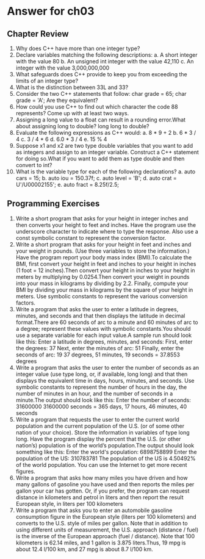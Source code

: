 # Answer for ch03
## Chapter Review
1. Why does C++ have more than one integer type?
2. Declare variables matching the following descriptions:
a. A short integer with the value 80
b. An unsigned int integer with the value 42,110
c. An integer with the value 3,000,000,000
3. What safeguards does C++ provide to keep you from exceeding the limits of an
integer type?
4. What is the distinction between 33L and 33?
5. Consider the two C++ statements that follow:
char grade = 65;
char grade = 'A';
Are they equivalent?
6. How could you use C++ to find out which character the code 88 represents?
Come up with at least two ways.
7. Assigning a long value to a float can result in a rounding error.What about
assigning long to double? long long to double?
8. Evaluate the following expressions as C++ would:
a. 8 * 9 + 2
b. 6 * 3 / 4
c. 3 / 4 * 6
d. 6.0 * 3 / 4
e. 15 % 4
9. Suppose x1 and x2 are two type double variables that you want to add as integers
and assign to an integer variable. Construct a C++ statement for doing so.What if
you want to add them as type double and then convert to int?
10. What is the variable type for each of the following declarations?
a. auto cars = 15;
b. auto iou = 150.37f;
c. auto level = 'B';
d. auto crat = U'/U00002155';
e. auto fract = 8.25f/2.5;
## Programming Exercises
1. Write a short program that asks for your height in integer inches and then converts
your height to feet and inches. Have the program use the underscore character to
indicate where to type the response. Also use a const symbolic constant to represent
the conversion factor.
2. Write a short program that asks for your height in feet and inches and your weight
in pounds. (Use three variables to store the information.) Have the program report
your body mass index (BMI).To calculate the BMI, first convert your height in feet
and inches to your height in inches (1 foot = 12 inches).Then convert your height
in inches to your height in meters by multiplying by 0.0254.Then convert your
weight in pounds into your mass in kilograms by dividing by 2.2. Finally, compute
your BMI by dividing your mass in kilograms by the square of your height in
meters. Use symbolic constants to represent the various conversion factors.
3. Write a program that asks the user to enter a latitude in degrees, minutes, and seconds
and that then displays the latitude in decimal format.There are 60 seconds of
arc to a minute and 60 minutes of arc to a degree; represent these values with symbolic
constants.You should use a separate variable for each input value.A sample
run should look like this:
Enter a latitude in degrees, minutes, and seconds:
First, enter the degrees: 37
Next, enter the minutes of arc: 51
Finally, enter the seconds of arc: 19
37 degrees, 51 minutes, 19 seconds = 37.8553 degrees
4. Write a program that asks the user to enter the number of seconds as an integer
value (use type long, or, if available, long long) and that then displays the equivalent
time in days, hours, minutes, and seconds. Use symbolic constants to represent
the number of hours in the day, the number of minutes in an hour, and the number
of seconds in a minute.The output should look like this:
Enter the number of seconds: 31600000
31600000 seconds = 365 days, 17 hours, 46 minutes, 40 seconds
5. Write a program that requests the user to enter the current world population and
the current population of the U.S. (or of some other nation of your choice). Store
the information in variables of type long long. Have the program display the percent
that the U.S. (or other nation’s) population is of the world’s population.The
output should look something like this:
Enter the world's population: 6898758899
Enter the population of the US: 310783781
The population of the US is 4.50492% of the world population.
You can use the Internet to get more recent figures.
6. Write a program that asks how many miles you have driven and how many gallons
of gasoline you have used and then reports the miles per gallon your car has gotten.
Or, if you prefer, the program can request distance in kilometers and petrol in liters
and then report the result European style, in liters per 100 kilometers
7. Write a program that asks you to enter an automobile gasoline consumption figure
in the European style (liters per 100 kilometers) and converts to the U.S. style of
miles per gallon. Note that in addition to using different units of measurement, the
U.S. approach (distance / fuel) is the inverse of the European approach (fuel / distance).
Note that 100 kilometers is 62.14 miles, and 1 gallon is 3.875 liters.Thus, 19
mpg is about 12.4 l/100 km, and 27 mpg is about 8.7 l/100 km.
